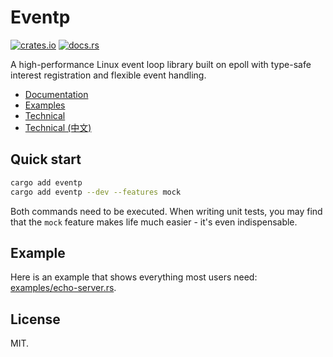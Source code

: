 # Eventp

[![crates.io](https://img.shields.io/crates/v/eventp)](https://crates.io/crates/eventp)
[![docs.rs](https://img.shields.io/docsrs/eventp)](https://docs.rs/eventp/)

A high-performance Linux event loop library built on epoll with type-safe interest registration and flexible event handling.

- [Documentation](https://docs.rs/eventp/)
- [Examples](https://github.com/FuuuOverclocking/eventp/tree/main/examples)
- [Technical](https://docs.rs/eventp/latest/eventp/_technical/index.html)
- [Technical (中文)](https://docs.rs/eventp/latest/eventp/_technical_zh/index.html)

## Quick start

```sh
cargo add eventp
cargo add eventp --dev --features mock
```

Both commands need to be executed. When writing unit tests, you may find that the `mock` feature makes life much easier - it's even indispensable.

## Example

Here is an example that shows everything most users need: [examples/echo-server.rs](https://github.com/FuuuOverclocking/eventp/blob/main/examples/echo-server.rs).

## License

MIT.
